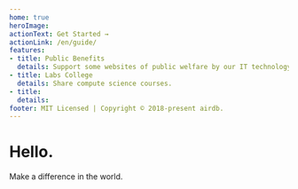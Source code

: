 ```yaml
---
home: true
heroImage: 
actionText: Get Started →
actionLink: /en/guide/
features:
- title: Public Benefits
  details: Support some websites of public welfare by our IT technology.
- title: Labs College
  details: Share compute science courses.
- title: 
  details: 
footer: MIT Licensed | Copyright © 2018-present airdb.
---
```


# Hello.

Make a difference in the world.